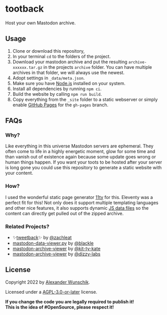 # tootback

Host your own Mastodon archive.

## Usage

1. Clone or download this repository,
1. In your terminal `cd` to the folders of the project.
1. Download your mastodon archive and put the resulting `archive-xxxxxx.tar.gz` in the projects `archive` folder. You can have multiple archives in that folder, we will always use the newest.
1. Adopt settings in `_data/meta.json`.
1. Make sure you have [Node.js](https://nodejs.org/) installed on your system.
1. Install all dependencies by running `npm ci`.
1. Build the website by calling `npm run build`.
1. Copy everything from the `_site` folder to a static webserver or simply enable [GitHub Pages](https://docs.github.com/en/pages/getting-started-with-github-pages/configuring-a-publishing-source-for-your-github-pages-site) for the `gh-pages` branch.

## FAQs

### Why?

Like everything in this universe Mastodon servers are ephemeral. They often come to life in a highly energetic moment, glow for some time and than vanish out of existence again because some update goes wrong or human things happen.
If you want your toots to be hosted after your server is long gone you could use this repository to generate a static website with your content.

### How?

I used the wonderful static page generator [11ty](https://www.11ty.dev/) for this.
Eleventy was a perfect fit for this! Not only does it support multiple templating languages and other nice features, it also supports dynamic [JS data files](https://www.11ty.dev/docs/data-js/) so the content can directly get pulled out of the zipped archive.

### Related Projects?

* ✨[tweetback](https://github.com/tweetback/tweetback)✨ by [@zachleat](https://github.com/zachleat)
* [mastodon-data-viewer.py](https://github.com/blackle/mastodon-data-viewer.py) by [@blackle](https://github.com/blackle)
* [mastodon-archive-viewer](https://github.com/kit-ty-kate/mastodon-archive-viewer) by [@kit-ty-kate](https://github.com/kit-ty-kate)
* [mastodon-archive-viewer](https://github.com/dizzy-labs/mastodon-archive-viewer) by [@dizzy-labs](https://github.com/dizzy-labs)

## License

Copyright 2022 by [Alexander Wunschik](https://github.com/mojoaxel).

Licensed under a [AGPL-3.0-or-later](./LICENSE) license.

**If you change the code you are legally required to publish it!<br>
This is the idea of #OpenSource, please respect it!**
